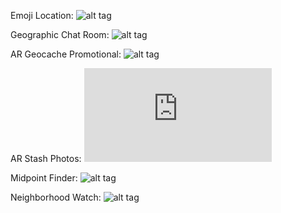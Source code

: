 
Emoji Location:
![alt tag](https://github.com/reesewahlin/COGS121-Guography/blob/master/storyboards/emoji%20location.png)

Geographic Chat Room:
![alt tag](https://github.com/reesewahlin/COGS121-Guography/blob/master/storyboards/geo%20chat%20room.png)

AR Geocache Promotional:
![alt tag](https://github.com/reesewahlin/COGS121-Guography/blob/master/storyboards/AR%20outdoor.JPG)

AR Stash Photos:
![alt tag](https://github.com/reesewahlin/COGS121-Guography/blob/master/storyboards/ar%20stash%20photos.pdf)

Midpoint Finder:
![alt tag](https://github.com/reesewahlin/COGS121-Guography/blob/master/storyboards/midpoint%finder.png)

Neighborhood Watch:
![alt tag](https://github.com/reesewahlin/COGS121-Guography/blob/master/storyboards/neighborhood%watch.png)